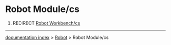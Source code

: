# Robot Module/cs
1.  REDIRECT [Robot Workbench/cs](Robot_Workbench/cs.md)

---
[documentation index](../README.md) > [Robot](Robot_Workbench.md) > Robot Module/cs
